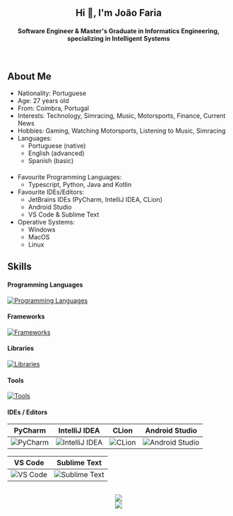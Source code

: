 <h2 align="center">Hi 👋, I'm João Faria</h2>
<h4 align="center">Software Engineer & Master's Graduate in Informatics Engineering, specializing in Intelligent Systems</h4>
<br>

## About Me
- Nationality: Portuguese
- Age: 27 years old
- From: Coimbra, Portugal
- Interests: Technology, Simracing, Music, Motorsports, Finance, Current News  
- Hobbies: Gaming, Watching Motorsports, Listening to Music, Simracing
- Languages:
  - Portuguese (native)
  - English (advanced)
  - Spanish (basic)
####
- Favourite Programming Languages: 
  - Typescript, Python, Java and Kotlin
- Favourite IDEs/Editors: 
  - JetBrains IDEs (PyCharm, IntelliJ IDEA, CLion)
  - Android Studio
  - VS Code & Sublime Text
- Operative Systems:
  - Windows
  - MacOS
  - Linux

## Skills

#### Programming Languages
[![Programming Languages](https://skillicons.dev/icons?i=py,ts,js,html,scss,css,java,kotlin,c,cs,cpp,swift,matlab&perline=4)](https://skillicons.dev)

#### Frameworks
[![Frameworks](https://skillicons.dev/icons?i=angular,playwright,selenium,junit,react,fastapi,nodejs&perline=4)](https://skillicons.dev)

#### Libraries
[![Libraries](https://skillicons.dev/icons?i=opencv,pandas,sqlite&perline=4)](https://skillicons.dev)

#### Tools
[![Tools](https://skillicons.dev/icons?i=git,github,gitlab,aws,webpack,postman,unity&perline=4)](https://skillicons.dev)

#### IDEs / Editors
| PyCharm | IntelliJ IDEA | CLion | Android Studio |
|:--:|:--:|:--:|:--:|
| ![PyCharm](https://skillicons.dev/icons?i=pycharm) | ![IntelliJ IDEA](https://skillicons.dev/icons?i=idea) | ![CLion](https://skillicons.dev/icons?i=clion) | ![Android Studio](https://skillicons.dev/icons?i=androidstudio) |

| VS Code | Sublime Text |
|:--:|:--:|
| ![VS Code](https://skillicons.dev/icons?i=vscode) | ![Sublime Text](https://skillicons.dev/icons?i=sublime) |

##
<p align="center">
  <a href="https://github.com/Faria666">
    <img src="https://github-readme-stats.vercel.app/api?username=Faria666&show_icons=true&theme=github_dark"/>
  </a>
  <br>
  <a href="https://github.com/Faria666">
    <img src="https://github-readme-stats.vercel.app/api/top-langs?username=Faria666&layout=compact&theme=github_dark"/>
  </a>
</p>
